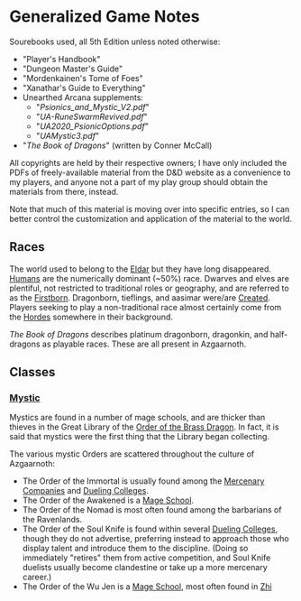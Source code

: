 # Generalized Game Notes
Sourebooks used, all 5th Edition unless noted otherwise:
* "Player's Handbook"
* "Dungeon Master's Guide"
* "Mordenkainen's Tome of Foes"
* "Xanathar's Guide to Everything"
* Unearthed Arcana supplements:
  * "*Psionics_and_Mystic_V2.pdf*"
  * "*UA-RuneSwarmRevived.pdf*"
  * "*UA2020_PsionicOptions.pdf*"
  * "*UAMystic3.pdf*"
* "*The Book of Dragons*" (written by Conner McCall)

All copyrights are held by their respective owners; I have only included the PDFs of freely-available material from the D&D website as a convenience to my players, and anyone not a part of my play group should obtain the materials from there, instead.

Note that much of this material is moving over into specific entries, so I can better control the customization and application of the material to the world.

## Races
The world used to belong to the [Eldar](/Races/Eldar.md) but they have long disappeared. [Humans](/Races/Human.md) are the numerically dominant (~50%) race. Dwarves and elves are plentiful, not restricted to traditional roles or geography, and are referred to as the [Firstborn](/Races/Firstborn.md). Dragonborn, tieflings, and aasimar were/are [Created](/Races/Created.md). Players seeking to play a non-traditional race almost certainly come from the [Hordes](/Races/Hordes.md) somewhere in their background.

*The Book of Dragons* describes platinum dragonborn, dragonkin, and half-dragons as playable races. These are all present in Azgaarnoth.

## Classes

### [Mystic](/Supplements/UAMystic3.pdf)
Mystics are found in a number of mage schools, and are thicker than thieves in the Great Library of the [Order of the Brass Dragon](/Organizations/DraconicOrder/Brass.md). In fact, it is said that mystics were the first thing that the Library began collecting.

The various mystic Orders are scattered throughout the culture of Azgaarnoth:
* The Order of the Immortal is usually found among the [Mercenary Companies](/Organizations/MercCompanies/MercCompanies.md) and [Dueling Colleges](/Organizations/DuelingColleges.md).
* The Order of the Awakened is a [Mage School](/Organizations/MageSchools/MageSchools.md).
* The Order of the Nomad is most often found among the barbarians of the Ravenlands.
* The Order of the Soul Knife is found within several [Dueling Colleges](/Organizations/DuelingColleges.md), though they do not advertise, preferring instead to approach those who display talent and introduce them to the discipline. (Doing so immediately "retires" them from active competition, and Soul Knife duelists usually become clandestine or take up a more mercenary career.)
* The Order of the Wu Jen is a [Mage School](/Organizations/MageSchools/MageSchools.md), most often found in [Zhi](/Nations/Zhi.md)
